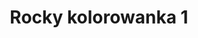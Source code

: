 ---
title: Rocky kolorowanka 1
description: Kolorowanka Rocky - wariant 1
canonical: /bajki/psi-patrol/rocky
variant_of: rocky
tags:
- bajki
- psi-patrol
---